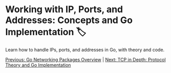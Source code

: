 # Working with IP, Ports, and Addresses: Concepts and Go Implementation 🏷️

Learn how to handle IPs, ports, and addresses in Go, with theory and code.

[Previous: Go Networking Packages Overview](03-go-networking-packages-overview.md) | [Next: TCP in Depth: Protocol Theory and Go Implementation](05-tcp-in-depth-protocol-theory-and-go-implementation.md)
